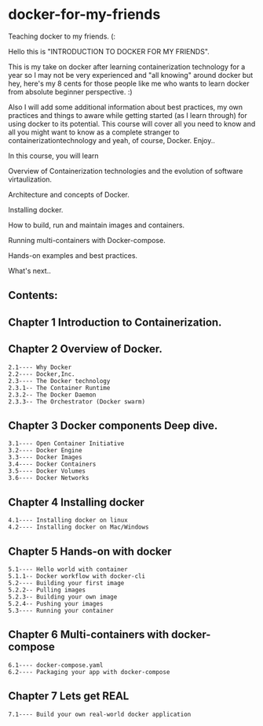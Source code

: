 # docker-for-my-friends
Teaching docker to my friends. (:

Hello this is "INTRODUCTION TO DOCKER FOR MY FRIENDS". 

This is my take on docker after learning containerization technology for a year so I may not be very experienced and "all knowing" around docker but hey, here's my 8 cents for those people like me who wants to learn docker from absolute beginner perspective. :)

Also I will add some additional information about best practices, my own practices and things to aware while getting started (as I learn through) for using docker to its potential.
This course will cover all you need to know and all you might want to know as a complete stranger to containerizationtechnology and yeah, of course, Docker.
Enjoy.. 

In this course, you will learn 

Overview of Containerization technologies and the evolution of software virtaulization.

Architecture and concepts of Docker.

Installing docker.

How to build, run and maintain images and containers.

Running multi-containers with Docker-compose. 

Hands-on examples and best practices.

What's next.. 


## Contents: 


## Chapter 1 	Introduction to Containerization. 

## Chapter 2 	Overview of Docker. 

	2.1---- Why Docker
	2.2---- Docker,Inc.
	2.3---- The Docker technology
	2.3.1-- The Container Runtime
	2.3.2-- The Docker Daemon
	2.3.3-- The Orchestrator (Docker swarm) 
	
## Chapter 3  	Docker components Deep dive.

	3.1---- Open Container Initiative
	3.2---- Docker Engine
	3.3---- Docker Images
	3.4---- Docker Containers
	3.5---- Docker Volumes
	3.6---- Docker Networks
	
## Chapter 4 	Installing docker 	

	4.1---- Installing docker on linux
	4.2---- Installing docker on Mac/Windows
	
## Chapter 5 	Hands-on with docker 		

	5.1---- Hello world with container
	5.1.1-- Docker workflow with docker-cli
	5.2---- Building your first image		
	5.2.2-- Pulling images 
	5.2.3-- Building your own image
	5.2.4-- Pushing your images
	5.3---- Running your container
	
## Chapter 6    Multi-containers with docker-compose

	6.1---- docker-compose.yaml
	6.2---- Packaging your app with docker-compose
	
## Chapter 7 	Lets get REAL 				

	7.1---- Build your own real-world docker application 



